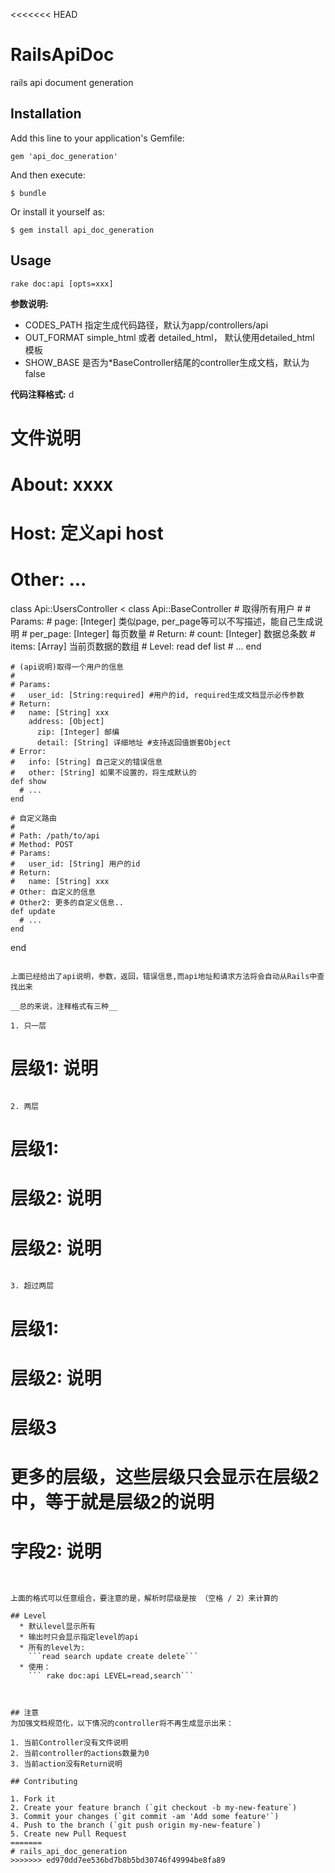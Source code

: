 <<<<<<< HEAD
# RailsApiDoc

rails api document generation

## Installation

Add this line to your application's Gemfile:

    gem 'api_doc_generation'

And then execute:

    $ bundle

Or install it yourself as:

    $ gem install api_doc_generation

## Usage

`rake doc:api [opts=xxx]`

__参数说明:__

  * CODES_PATH
    指定生成代码路径，默认为app/controllers/api
  * OUT_FORMAT
    simple_html 或者 detailed_html， 默认使用detailed_html 模板
  * SHOW_BASE
    是否为*BaseController结尾的controller生成文档，默认为false

__代码注释格式:__
d

  # 文件说明
  # About: xxxx
  # Host: 定义api host
  # Other: ...
  class Api::UsersController < class Api::BaseController
    # 取得所有用户
    # 
    # Params:
    #   page: [Integer] 类似page, per_page等可以不写描述，能自己生成说明
    #   per_page: [Integer] 每页数量
    # Return:
    #   count: [Integer] 数据总条数
    #   items: [Array] 当前页数据的数组
    # Level: read
    def list
      # ...
    end

    # (api说明)取得一个用户的信息
    # 
    # Params:
    #   user_id: [String:required] #用户的id, required生成文档显示必传参数
    # Return:
    #   name: [String] xxx
        address: [Object]
          zip: [Integer] 邮编
          detail: [String] 详细地址 #支持返回值嵌套Object
    # Error:
    #   info: [String] 自己定义的错误信息
    #   other: [String] 如果不设置的，将生成默认的
    def show
      # ...
    end

    # 自定义路由
    # 
    # Path: /path/to/api
    # Method: POST
    # Params:
    #   user_id: [String] 用户的id
    # Return:
    #   name: [String] xxx
    # Other: 自定义的信息
    # Other2: 更多的自定义信息..
    def update
      # ...
    end
  end
```

上面已经给出了api说明，参数，返回，错误信息,而api地址和请求方法将会自动从Rails中查找出来

__总的来说，注释格式有三种__

1. 只一层

```
# 层级1: 说明
```

2. 两层

```
# 层级1:
#   层级2: 说明
#   层级2: 说明
```

3. 超过两层

```
# 层级1:
#   层级2: 说明
#     层级3
#       更多的层级，这些层级只会显示在层级2中，等于就是层级2的说明
#   字段2: 说明
```


上面的格式可以任意组合，要注意的是，解析时层级是按 （空格 / 2）来计算的

## Level
  * 默认level显示所有
  * 输出时只会显示指定level的api
  * 所有的level为:
    ```read search update create delete```
  * 使用：
    ``` rake doc:api LEVEL=read,search```



## 注意
为加强文档规范化，以下情况的controller将不再生成显示出来：

1. 当前Controller没有文件说明
2. 当前controller的actions数量为0
3. 当前action没有Return说明

## Contributing

1. Fork it
2. Create your feature branch (`git checkout -b my-new-feature`)
3. Commit your changes (`git commit -am 'Add some feature'`)
4. Push to the branch (`git push origin my-new-feature`)
5. Create new Pull Request
=======
# rails_api_doc_generation
>>>>>>> ed970dd7ee536bd7b8b5bd30746f49994be8fa89
